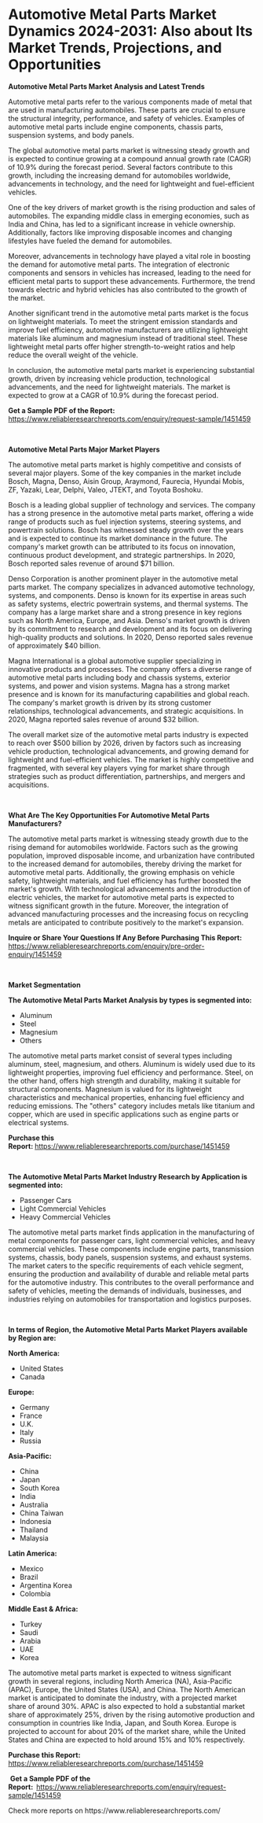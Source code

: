 <p><h1>Automotive Metal Parts Market Dynamics 2024-2031: Also about Its Market Trends, Projections, and Opportunities</h1></p><p><strong>Automotive Metal Parts Market Analysis and Latest Trends</strong></p>
<p><p>Automotive metal parts refer to the various components made of metal that are used in manufacturing automobiles. These parts are crucial to ensure the structural integrity, performance, and safety of vehicles. Examples of automotive metal parts include engine components, chassis parts, suspension systems, and body panels.</p><p>The global automotive metal parts market is witnessing steady growth and is expected to continue growing at a compound annual growth rate (CAGR) of 10.9% during the forecast period. Several factors contribute to this growth, including the increasing demand for automobiles worldwide, advancements in technology, and the need for lightweight and fuel-efficient vehicles.</p><p>One of the key drivers of market growth is the rising production and sales of automobiles. The expanding middle class in emerging economies, such as India and China, has led to a significant increase in vehicle ownership. Additionally, factors like improving disposable incomes and changing lifestyles have fueled the demand for automobiles.</p><p>Moreover, advancements in technology have played a vital role in boosting the demand for automotive metal parts. The integration of electronic components and sensors in vehicles has increased, leading to the need for efficient metal parts to support these advancements. Furthermore, the trend towards electric and hybrid vehicles has also contributed to the growth of the market.</p><p>Another significant trend in the automotive metal parts market is the focus on lightweight materials. To meet the stringent emission standards and improve fuel efficiency, automotive manufacturers are utilizing lightweight materials like aluminum and magnesium instead of traditional steel. These lightweight metal parts offer higher strength-to-weight ratios and help reduce the overall weight of the vehicle.</p><p>In conclusion, the automotive metal parts market is experiencing substantial growth, driven by increasing vehicle production, technological advancements, and the need for lightweight materials. The market is expected to grow at a CAGR of 10.9% during the forecast period.</p></p>
<p><strong>Get a Sample PDF of the Report:&nbsp;</strong> <a href="https://www.reliableresearchreports.com/enquiry/request-sample/1451459">https://www.reliableresearchreports.com/enquiry/request-sample/1451459</a></p>
<p>&nbsp;</p>
<p><strong>Automotive Metal Parts Major Market Players</strong></p>
<p><p>The automotive metal parts market is highly competitive and consists of several major players. Some of the key companies in the market include Bosch, Magna, Denso, Aisin Group, Araymond, Faurecia, Hyundai Mobis, ZF, Yazaki, Lear, Delphi, Valeo, JTEKT, and Toyota Boshoku. </p><p>Bosch is a leading global supplier of technology and services. The company has a strong presence in the automotive metal parts market, offering a wide range of products such as fuel injection systems, steering systems, and powertrain solutions. Bosch has witnessed steady growth over the years and is expected to continue its market dominance in the future. The company's market growth can be attributed to its focus on innovation, continuous product development, and strategic partnerships. In 2020, Bosch reported sales revenue of around $71 billion.</p><p>Denso Corporation is another prominent player in the automotive metal parts market. The company specializes in advanced automotive technology, systems, and components. Denso is known for its expertise in areas such as safety systems, electric powertrain systems, and thermal systems. The company has a large market share and a strong presence in key regions such as North America, Europe, and Asia. Denso's market growth is driven by its commitment to research and development and its focus on delivering high-quality products and solutions. In 2020, Denso reported sales revenue of approximately $40 billion.</p><p>Magna International is a global automotive supplier specializing in innovative products and processes. The company offers a diverse range of automotive metal parts including body and chassis systems, exterior systems, and power and vision systems. Magna has a strong market presence and is known for its manufacturing capabilities and global reach. The company's market growth is driven by its strong customer relationships, technological advancements, and strategic acquisitions. In 2020, Magna reported sales revenue of around $32 billion.</p><p>The overall market size of the automotive metal parts industry is expected to reach over $500 billion by 2026, driven by factors such as increasing vehicle production, technological advancements, and growing demand for lightweight and fuel-efficient vehicles. The market is highly competitive and fragmented, with several key players vying for market share through strategies such as product differentiation, partnerships, and mergers and acquisitions.</p></p>
<p>&nbsp;</p>
<p><strong>What Are The Key Opportunities For Automotive Metal Parts Manufacturers?</strong></p>
<p><p>The automotive metal parts market is witnessing steady growth due to the rising demand for automobiles worldwide. Factors such as the growing population, improved disposable income, and urbanization have contributed to the increased demand for automobiles, thereby driving the market for automotive metal parts. Additionally, the growing emphasis on vehicle safety, lightweight materials, and fuel efficiency has further boosted the market's growth. With technological advancements and the introduction of electric vehicles, the market for automotive metal parts is expected to witness significant growth in the future. Moreover, the integration of advanced manufacturing processes and the increasing focus on recycling metals are anticipated to contribute positively to the market's expansion.</p></p>
<p><strong>Inquire or Share Your Questions If Any Before Purchasing This Report:</strong> <a href="https://www.reliableresearchreports.com/enquiry/pre-order-enquiry/1451459">https://www.reliableresearchreports.com/enquiry/pre-order-enquiry/1451459</a></p>
<p>&nbsp;</p>
<p><strong>Market Segmentation</strong></p>
<p><strong>The Automotive Metal Parts Market Analysis by types is segmented into:</strong></p>
<p><ul><li>Aluminum</li><li>Steel</li><li>Magnesium</li><li>Others</li></ul></p>
<p><p>The automotive metal parts market consist of several types including aluminum, steel, magnesium, and others. Aluminum is widely used due to its lightweight properties, improving fuel efficiency and performance. Steel, on the other hand, offers high strength and durability, making it suitable for structural components. Magnesium is valued for its lightweight characteristics and mechanical properties, enhancing fuel efficiency and reducing emissions. The "others" category includes metals like titanium and copper, which are used in specific applications such as engine parts or electrical systems.</p></p>
<p><strong>Purchase this Report:&nbsp;</strong><a href="https://www.reliableresearchreports.com/purchase/1451459">https://www.reliableresearchreports.com/purchase/1451459</a></p>
<p>&nbsp;</p>
<p><strong>The Automotive Metal Parts Market Industry Research by Application is segmented into:</strong></p>
<p><ul><li>Passenger Cars</li><li>Light Commercial Vehicles</li><li>Heavy Commercial Vehicles</li></ul></p>
<p><p>The automotive metal parts market finds application in the manufacturing of metal components for passenger cars, light commercial vehicles, and heavy commercial vehicles. These components include engine parts, transmission systems, chassis, body panels, suspension systems, and exhaust systems. The market caters to the specific requirements of each vehicle segment, ensuring the production and availability of durable and reliable metal parts for the automotive industry. This contributes to the overall performance and safety of vehicles, meeting the demands of individuals, businesses, and industries relying on automobiles for transportation and logistics purposes.</p></p>
<p>&nbsp;</p>
<p><strong>In terms of Region, the Automotive Metal Parts Market Players available by Region are:</strong></p>
<p>
    <p> <strong> North America: </strong>
        <ul>
            <li>United States</li>
            <li>Canada</li>
        </ul>
        </p> 
    <p> <strong> Europe: </strong>
        <ul>
            <li>Germany</li>
            <li>France</li>
            <li>U.K.</li>
            <li>Italy</li>
            <li>Russia</li>
        </ul>
        </p> 
    <p> <strong> Asia-Pacific: </strong>
        <ul>
            <li>China</li>
            <li>Japan</li>
            <li>South Korea</li>
            <li>India</li>
            <li>Australia</li>
            <li>China Taiwan</li>
            <li>Indonesia</li>
            <li>Thailand</li>
            <li>Malaysia</li>
        </ul>
        </p> 
    <p> <strong> Latin America: </strong>
        <ul>
            <li>Mexico</li>
            <li>Brazil</li>
            <li>Argentina Korea</li>
            <li>Colombia</li>
        </ul>
        </p> 
    <p> <strong> Middle East & Africa: </strong>
        <ul>
            <li>Turkey</li>
            <li>Saudi</li>
            <li>Arabia</li>
            <li>UAE</li>
            <li>Korea</li>
        </ul>
    </p>
    </p>
<p><p>The automotive metal parts market is expected to witness significant growth in several regions, including North America (NA), Asia-Pacific (APAC), Europe, the United States (USA), and China. The North American market is anticipated to dominate the industry, with a projected market share of around 30%. APAC is also expected to hold a substantial market share of approximately 25%, driven by the rising automotive production and consumption in countries like India, Japan, and South Korea. Europe is projected to account for about 20% of the market share, while the United States and China are expected to hold around 15% and 10% respectively.</p></p>
<p><strong>Purchase this Report: </strong><a href="https://www.reliableresearchreports.com/purchase/1451459">https://www.reliableresearchreports.com/purchase/1451459</a></p>
<p>&nbsp;<strong>Get a Sample PDF of the Report:&nbsp;&nbsp;</strong><a href="https://www.reliableresearchreports.com/enquiry/request-sample/1451459">https://www.reliableresearchreports.com/enquiry/request-sample/1451459</a></p>
<p><strong></strong></p>
<p>Check more reports on https://www.reliableresearchreports.com/</p>